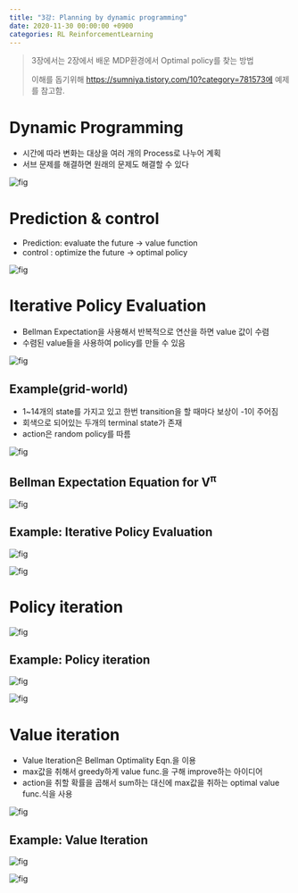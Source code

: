 ```yaml
---
title: "3강: Planning by dynamic programming"
date: 2020-11-30 00:00:00 +0900
categories: RL ReinforcementLearning
---
```


> 3장에서는 2장에서 배운 MDP환경에서 Optimal policy를 찾는 방법
>
> 이해를 돕기위해 https://sumniya.tistory.com/10?category=781573에 예제를 참고함.

# Dynamic Programming

* 시간에 따라 변화는 대상을 여러 개의 Process로 나누어 계획
* 서브 문제를 해결하면 원래의 문제도 해결할 수 있다

![fig](https://bjo9280.github.io/assets/images/2020-11-30/dynamic.png)

# Prediction & control

* Prediction: evaluate the future -> value function
* control : optimize the future -> optimal policy

![fig](https://bjo9280.github.io/assets/images/2020-11-30/prediction_control.png)

# Iterative Policy Evaluation 

* Bellman Expectation을 사용해서 반복적으로 연산을 하면 value 값이 수렴
* 수렴된 value들을 사용하여 policy를 만들 수 있음

![fig](https://bjo9280.github.io/assets/images/2020-11-30/iterative.png)

## Example(grid-world)

* 1~14개의 state를 가지고 있고 한번 transition을 할 때마다 보상이 -1이 주어짐
* 회색으로 되어있는 두개의 terminal state가 존재 
* action은 random policy를 따름

![fig](https://bjo9280.github.io/assets/images/2020-11-30/grid_world.png)

## Bellman Expectation Equation for V<sup>π<sup>

![fig](https://bjo9280.github.io/assets/images/2020-11-30/bellman_expectation.png)



## Example: Iterative Policy Evaluation

![fig](https://bjo9280.github.io/assets/images/2020-11-30/iterative_policy_evaluation.png)

![fig](https://bjo9280.github.io/assets/images/2020-11-30/iterative_policy_evaluation2.png)

# Policy iteration

![fig](https://bjo9280.github.io/assets/images/2020-11-30/policy_iteration.png)



## Example: Policy iteration

![fig](https://bjo9280.github.io/assets/images/2020-11-30/ex_policy_iteration1.png)

![fig](https://bjo9280.github.io/assets/images/2020-11-30/ex_policy_iteration2.png)

# Value iteration

* Value Iteration은 Bellman Optimality Eqn.을 이용
* max값을 취해서 greedy하게 value func.을 구해 improve하는 아이디어
* action을 취할 확률을 곱해서 sum하는 대신에 max값을 취하는 optimal value func.식을 사용

![fig](https://bjo9280.github.io/assets/images/2020-11-30/value_iteration.png)



## Example: Value Iteration

![fig](https://bjo9280.github.io/assets/images/2020-11-30/ex_value_iteration1.png)

![fig](https://bjo9280.github.io/assets/images/2020-11-30/ex_value_iteration2.png)







